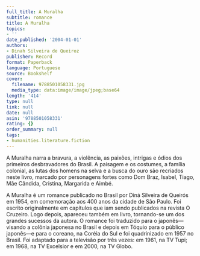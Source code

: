```yaml
---
full_title: A Muralha
subtitle: romance
title: A Muralha
topics:
- ''
date_published: '2004-01-01'
authors:
- Dinah Silveira de Queiroz
publisher: Record
format: Paperback
language: Portuguese
source: Bookshelf
cover:
  filename: 9788501058331.jpg
  media_type: data:image/image/jpeg;base64
length: '414'
type: null
link: null
date: null
asin: '9788501058331'
rating: {}
order_summary: null
tags:
- humanities.literature.fiction
---
```

A Muralha narra a bravura, a violência, as paixões, intrigas e ódios dos primeiros desbravadores do Brasil. A paisagem e os costumes, a família colonial, as lutas dos homens na selva e a busca do ouro são recriados neste livro, marcado por personagens fortes como Dom Braz, Isabel, Tiago, Mãe Cândida, Cristina, Margarida e Aimbé.

A Muralha é um romance publicado no Brasil por Diná Silveira de Queirós em 1954, em comemoração aos 400 anos da cidade de São Paulo. Foi escrito originalmente em capítulos que iam sendo publicados na revista O Cruzeiro. Logo depois, apareceu também em livro, tornando-se um dos grandes sucessos da autora. O romance foi traduzido para o japonês—visando a colônia japonesa no Brasil e depois em Tóquio para o público japonês—e para o coreano, na Coréia do Sul e foi quadrinizado em 1957 no Brasil. Foi adaptado para a televisão por três vezes: em 1961, na TV Tupi; em 1968, na TV Excelsior e em 2000, na TV Globo.
